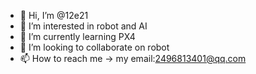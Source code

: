 - 👋 Hi, I’m @12e21
- 👀 I’m interested in robot and AI
- 🌱 I’m currently learning PX4
- 💞️ I’m looking to collaborate on robot
- 📫 How to reach me -> my email:2496813401@qq.com

